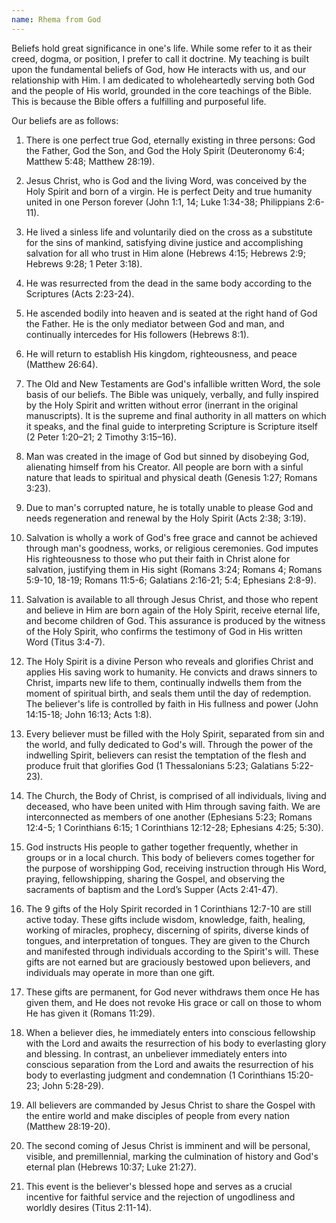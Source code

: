 ```yaml
---
name: Rhema from God
---
```


Beliefs hold great significance in one's life. While some refer to it as their creed, dogma, or position, I prefer to call it doctrine. My teaching is built upon the fundamental beliefs of God, how He interacts with us, and our relationship with Him. I am dedicated to wholeheartedly serving both God and the people of His world, grounded in the core teachings of the Bible. This is because the Bible offers a fulfilling and purposeful life.

Our beliefs are as follows:

1. There is one perfect true God, eternally existing in three persons: God the Father, God the Son, and God the Holy Spirit (Deuteronomy 6:4; Matthew 5:48; Matthew 28:19).

2. Jesus Christ, who is God and the living Word, was conceived by the Holy Spirit and born of a virgin. He is perfect Deity and true humanity united in one Person forever (John 1:1, 14; Luke 1:34-38; Philippians 2:6-11).

3. He lived a sinless life and voluntarily died on the cross as a substitute for the sins of mankind, satisfying divine justice and accomplishing salvation for all who trust in Him alone (Hebrews 4:15; Hebrews 2:9; Hebrews 9:28; 1 Peter 3:18).

4. He was resurrected from the dead in the same body according to the Scriptures (Acts 2:23-24).

5. He ascended bodily into heaven and is seated at the right hand of God the Father. He is the only mediator between God and man, and continually intercedes for His followers (Hebrews 8:1).

6. He will return to establish His kingdom, righteousness, and peace (Matthew 26:64).

7. The Old and New Testaments are God's infallible written Word, the sole basis of our beliefs. The Bible was uniquely, verbally, and fully inspired by the Holy Spirit and written without error (inerrant in the original manuscripts). It is the supreme and final authority in all matters on which it speaks, and the final guide to interpreting Scripture is Scripture itself (2 Peter 1:20–21; 2 Timothy 3:15–16).

8. Man was created in the image of God but sinned by disobeying God, alienating himself from his Creator. All people are born with a sinful nature that leads to spiritual and physical death (Genesis 1:27; Romans 3:23).

9. Due to man's corrupted nature, he is totally unable to please God and needs regeneration and renewal by the Holy Spirit (Acts 2:38; 3:19).

10. Salvation is wholly a work of God's free grace and cannot be achieved through man's goodness, works, or religious ceremonies. God imputes His righteousness to those who put their faith in Christ alone for salvation, justifying them in His sight (Romans 3:24; Romans 4; Romans 5:9-10, 18-19; Romans 11:5-6; Galatians 2:16-21; 5:4; Ephesians 2:8-9).

11. Salvation is available to all through Jesus Christ, and those who repent and believe in Him are born again of the Holy Spirit, receive eternal life, and become children of God. This assurance is produced by the witness of the Holy Spirit, who confirms the testimony of God in His written Word (Titus 3:4-7).

12. The Holy Spirit is a divine Person who reveals and glorifies Christ and applies His saving work to humanity. He convicts and draws sinners to Christ, imparts new life to them, continually indwells them from the moment of spiritual birth, and seals them until the day of redemption. The believer's life is controlled by faith in His fullness and power (John 14:15-18; John 16:13; Acts 1:8).

13. Every believer must be filled with the Holy Spirit, separated from sin and the world, and fully dedicated to God's will. Through the power of the indwelling Spirit, believers can resist the temptation of the flesh and produce fruit that glorifies God (1 Thessalonians 5:23; Galatians 5:22-23).

14. The Church, the Body of Christ, is comprised of all individuals, living and deceased, who have been united with Him through saving faith. We are interconnected as members of one another (Ephesians 5:23; Romans 12:4-5; 1 Corinthians 6:15; 1 Corinthians 12:12-28; Ephesians 4:25; 5:30).

15. God instructs His people to gather together frequently, whether in groups or in a local church. This body of believers comes together for the purpose of worshipping God, receiving instruction through His Word, praying, fellowshipping, sharing the Gospel, and observing the sacraments of baptism and the Lord’s Supper (Acts 2:41-47).

16. The 9 gifts of the Holy Spirit recorded in 1 Corinthians 12:7-10 are still active today. These gifts include wisdom, knowledge, faith, healing, working of miracles, prophecy, discerning of spirits, diverse kinds of tongues, and interpretation of tongues. They are given to the Church and manifested through individuals according to the Spirit's will. These gifts are not earned but are graciously bestowed upon believers, and individuals may operate in more than one gift.

17. These gifts are permanent, for God never withdraws them once He has given them, and He does not revoke His grace or call on those to whom He has given it (Romans 11:29).

18. When a believer dies, he immediately enters into conscious fellowship with the Lord and awaits the resurrection of his body to everlasting glory and blessing. In contrast, an unbeliever immediately enters into conscious separation from the Lord and awaits the resurrection of his body to everlasting judgment and condemnation (1 Corinthians 15:20-23; John 5:28-29).

19. All believers are commanded by Jesus Christ to share the Gospel with the entire world and make disciples of people from every nation (Matthew 28:19-20).

20. The second coming of Jesus Christ is imminent and will be personal, visible, and premillennial, marking the culmination of history and God's eternal plan (Hebrews 10:37; Luke 21:27).

21. This event is the believer's blessed hope and serves as a crucial incentive for faithful service and the rejection of ungodliness and worldly desires (Titus 2:11-14).
